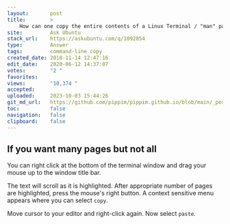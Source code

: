 ```yaml
---
layout:       post
title:        >
    How can one copy the entire contents of a Linux Terminal / "man" pages to a a text editor (gedit in this instance)?
site:         Ask Ubuntu
stack_url:    https://askubuntu.com/q/1092854
type:         Answer
tags:         command-line copy
created_date: 2018-11-14 12:47:16
edit_date:    2020-06-12 14:37:07
votes:        "2 "
favorites:    
views:        "10,374 "
accepted:     
uploaded:     2023-10-03 15:44:26
git_md_url:   https://github.com/pippim/pippim.github.io/blob/main/_posts/2018/2018-11-14-How-can-one-copy-the-entire-contents-of-a-Linux-Terminal-_-_man_-pages-to-a-a-text-editor-_gedit-in-this-instance__.md
toc:          false
navigation:   false
clipboard:    false
---
```


## If you want many pages but not all

You can right click at the bottom of the terminal window and drag your mouse up to the window title bar.

The text will scroll as it is highlighted. After appropriate number of pages are highlighted, press the mouse's right button. A context sensitive menu appears where you can select `copy`.

Move cursor to your editor and right-click again. Now select `paste`.

